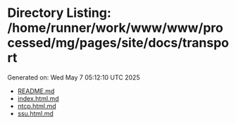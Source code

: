 # Directory Listing: /home/runner/work/www/www/processed/mg/pages/site/docs/transport
Generated on: Wed May  7 05:12:10 UTC 2025

- [README.md](README.md)
- [index.html.md](index.html.md)
- [ntcp.html.md](ntcp.html.md)
- [ssu.html.md](ssu.html.md)
